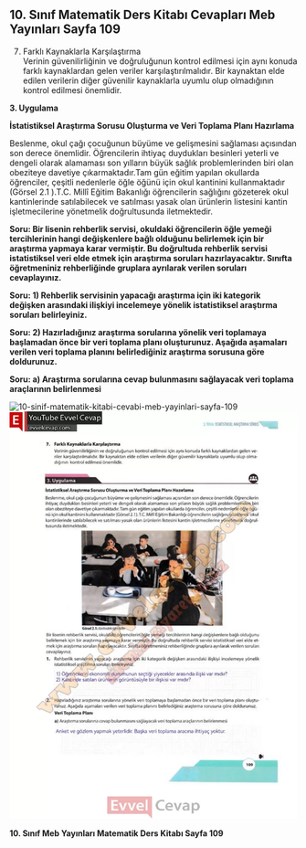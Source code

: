 ## 10. Sınıf Matematik Ders Kitabı Cevapları Meb Yayınları Sayfa 109

7. Farklı Kaynaklarla Karşılaştırma  
 Verinin güvenilirliğinin ve doğruluğunun kontrol edilmesi için aynı konuda farklı kaynaklardan gelen veriler karşılaştırılmalıdır. Bir kaynaktan elde edilen verilerin diğer güvenilir kaynaklarla uyumlu olup olmadığının kontrol edilmesi önemlidir.

**3. Uygulama**

**İstatistiksel Araştırma Sorusu Oluşturma ve Veri Toplama Planı Hazırlama**

Beslenme, okul çağı çocuğunun büyüme ve gelişmesini sağlaması açısından son derece önemlidir. Öğrencilerin ihtiyaç duydukları besinleri yeterli ve dengeli olarak alamaması son yılların büyük sağlık problemlerinden biri olan obeziteye davetiye çıkarmaktadır.Tam gün eğitim yapılan okullarda öğrenciler, çeşitli nedenlerle öğle öğünü için okul kantinini kullanmaktadır (Görsel 2.1 ).T.C. Millî Eğitim Bakanlığı öğrencilerin sağlığını gözeterek okul kantinlerinde satılabilecek ve satılması yasak olan ürünlerin listesini kantin işletmecilerine yönetmelik doğrultusunda iletmektedir.

**Soru: Bir lisenin rehberlik servisi, okuldaki öğrencilerin öğle yemeği tercihlerinin hangi değişkenlere bağlı olduğunu belirlemek için bir araştırma yapmaya karar vermiştir. Bu doğrultuda rehberlik servisi istatistiksel veri elde etmek için araştırma soruları hazırlayacaktır. Sınıfta öğretmeniniz rehberliğinde gruplara ayrılarak verilen soruları cevaplayınız.**

**Soru: 1) Rehberlik servisinin yapacağı araştırma için iki kategorik değişken arasındaki ilişkiyi incelemeye yönelik istatistiksel araştırma soruları belirleyiniz.**

**Soru: 2) Hazırladığınız araştırma sorularına yönelik veri toplamaya başlamadan önce bir veri toplama planı oluşturunuz. Aşağıda aşamaları verilen veri toplama planını belirlediğiniz araştırma sorusuna göre doldurunuz.**

**Soru: a) Araştırma sorularına cevap bulunmasını sağlayacak veri toplama araçlarının belirlenmesi**

![10-sinif-matematik-kitabi-cevabi-meb-yayinlari-sayfa-109]()![10-sinif-matematik-kitabi-cevabi-meb-yayinlari-sayfa-109](./image1.webp)

**10. Sınıf Meb Yayınları Matematik Ders Kitabı Sayfa 109**